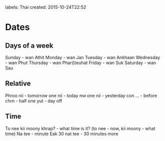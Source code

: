 labels: Thai
created: 2015-10-24T22:52

# Dates

## Days of a week

Sunday - wan Athit
Monday - wan Jan
Tuesday - wan Ankhaan
Wednesday - wan Phut
Thursday - wan Phar(l)euhat
Friday - wan Suk
Saturday - wan Sau

## Relative

Phroo nii - tomorrow
one nii - today
mи one nii - yesterday
con ... - before
chrn - half
one yut - day off

## Time

To nee kii moony khrap? - what time is it? (to nee - now, kii moony - what time)
Na tee - minute
Eak 30 nat tee - 30 minutes more